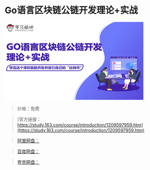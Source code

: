 # Go语言区块链公链开发理论+实战

![img](../../../assets/study163/free/8d3a124265e741a1a0ba53ce831106d9.jpeg)

> 价格：免费

> [官方链接：https://study.163.com/course/introduction/1209597959.htm](https://study.163.com/course/introduction/1209597959.htm)

> [阿里网盘：]()

> [百度网盘：]()

> [夸克网盘：]()
